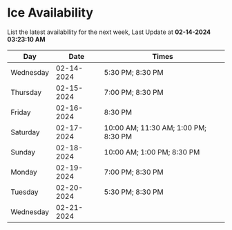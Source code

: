 # Ice Availability

List the latest availability for the next week, Last Update at **02-14-2024 03:23:10 AM**

| Day         | Date        | Times       |
| ----------- | ----------- | ----------- |
|Wednesday|02-14-2024|5:30 PM; 8:30 PM|
|Thursday|02-15-2024|7:00 PM; 8:30 PM|
|Friday|02-16-2024|8:30 PM|
|Saturday|02-17-2024|10:00 AM; 11:30 AM; 1:00 PM; 8:30 PM|
|Sunday|02-18-2024|10:00 AM; 1:00 PM; 8:30 PM|
|Monday|02-19-2024|7:00 PM; 8:30 PM|
|Tuesday|02-20-2024|5:30 PM; 8:30 PM|
|Wednesday|02-21-2024||

